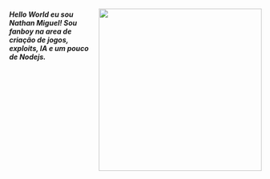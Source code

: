 ##### <img title="" src="file:///E:/Users/Documents/Github/Cesio137/media/gifs/Gear5.gif" alt="" width="325px" align="right">

##### Hello World eu sou Nathan Miguel! Sou fanboy na area de criação de jogos, exploits, IA e um pouco de Nodejs.
